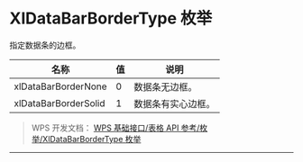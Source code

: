 # XlDataBarBorderType 枚举

指定数据条的边框。

| 名称                 | 值  | 说明               |
|----------------------|-----|--------------------|
| xlDataBarBorderNone  | 0   | 数据条无边框。     |
| xlDataBarBorderSolid | 1   | 数据条有实心边框。 |

> WPS 开发文档： [WPS 基础接口/表格 API 参考/枚举/XlDataBarBorderType 枚举](https://qn.cache.wpscdn.cn/encs/doc/office_v19/topics/WPS%20%E5%9F%BA%E7%A1%80%E6%8E%A5%E5%8F%A3/%E8%A1%A8%E6%A0%BC%20API%20%E5%8F%82%E8%80%83/%E6%9E%9A%E4%B8%BE/XlDataBarBorderType%20%E6%9E%9A%E4%B8%BE.html)

------------------------------------------------------------------------
